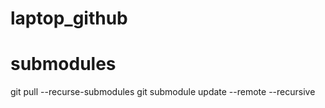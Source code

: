 # laptop_github

# submodules
git pull --recurse-submodules
git submodule update --remote --recursive